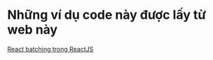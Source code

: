 # Những ví dụ code này được lấy từ web này

[React batching trong ReactJS](https://codestus.com/posts/react-batching-la-gi)
